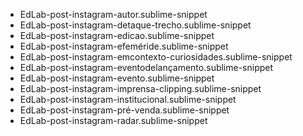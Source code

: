 * EdLab-post-instagram-autor.sublime-snippet
* EdLab-post-instagram-detaque-trecho.sublime-snippet
* EdLab-post-instagram-edicao.sublime-snippet
* EdLab-post-instagram-efeméride.sublime-snippet
* EdLab-post-instagram-emcontexto-curiosidades.sublime-snippet
* EdLab-post-instagram-eventodelançamento.sublime-snippet
* EdLab-post-instagram-evento.sublime-snippet
* EdLab-post-instagram-imprensa-clipping.sublime-snippet
* EdLab-post-instagram-institucional.sublime-snippet
* EdLab-post-instagram-pré-venda.sublime-snippet
* EdLab-post-instagram-radar.sublime-snippet